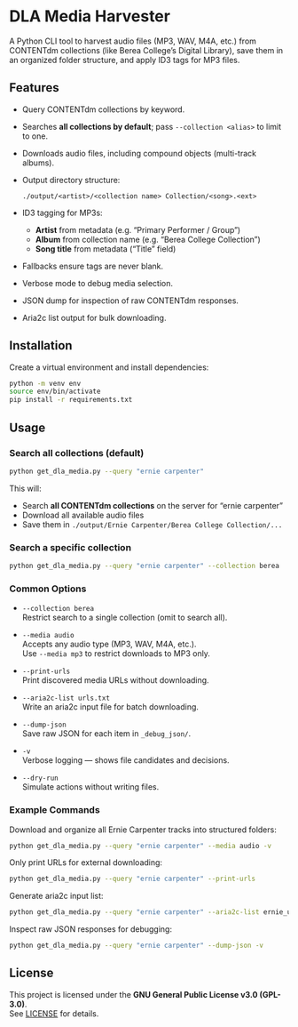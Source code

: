 # DLA Media Harvester

A Python CLI tool to harvest audio files (MP3, WAV, M4A, etc.) from CONTENTdm collections (like Berea College’s Digital Library), save them in an organized folder structure, and apply ID3 tags for MP3 files.

## Features

- Query CONTENTdm collections by keyword.
- Searches **all collections by default**; pass `--collection <alias>` to limit to one.
- Downloads audio files, including compound objects (multi-track albums).
- Output directory structure:

  ```
  ./output/<artist>/<collection name> Collection/<song>.<ext>
  ```

- ID3 tagging for MP3s:
  - **Artist** from metadata (e.g. “Primary Performer / Group”)
  - **Album** from collection name (e.g. “Berea College Collection”)
  - **Song title** from metadata (“Title” field)
- Fallbacks ensure tags are never blank.
- Verbose mode to debug media selection.
- JSON dump for inspection of raw CONTENTdm responses.
- Aria2c list output for bulk downloading.

## Installation

Create a virtual environment and install dependencies:

```bash
python -m venv env
source env/bin/activate
pip install -r requirements.txt
```

## Usage

### Search all collections (default)

```bash
python get_dla_media.py --query "ernie carpenter"
```

This will:

- Search **all CONTENTdm collections** on the server for “ernie carpenter”
- Download all available audio files
- Save them in `./output/Ernie Carpenter/Berea College Collection/...`

### Search a specific collection

```bash
python get_dla_media.py --query "ernie carpenter" --collection berea
```

### Common Options

- `--collection berea`  
  Restrict search to a single collection (omit to search all).

- `--media audio`  
  Accepts any audio type (MP3, WAV, M4A, etc.).  
  Use `--media mp3` to restrict downloads to MP3 only.

- `--print-urls`  
  Print discovered media URLs without downloading.

- `--aria2c-list urls.txt`  
  Write an aria2c input file for batch downloading.

- `--dump-json`  
  Save raw JSON for each item in `_debug_json/`.

- `-v`  
  Verbose logging — shows file candidates and decisions.

- `--dry-run`  
  Simulate actions without writing files.

### Example Commands

Download and organize all Ernie Carpenter tracks into structured folders:

```bash
python get_dla_media.py --query "ernie carpenter" --media audio -v
```

Only print URLs for external downloading:

```bash
python get_dla_media.py --query "ernie carpenter" --print-urls
```

Generate aria2c input list:

```bash
python get_dla_media.py --query "ernie carpenter" --aria2c-list ernie_urls.txt
```

Inspect raw JSON responses for debugging:

```bash
python get_dla_media.py --query "ernie carpenter" --dump-json -v
```

## License

This project is licensed under the **GNU General Public License v3.0 (GPL-3.0)**.  
See [LICENSE](https://www.gnu.org/licenses/gpl-3.0.en.html) for details.
